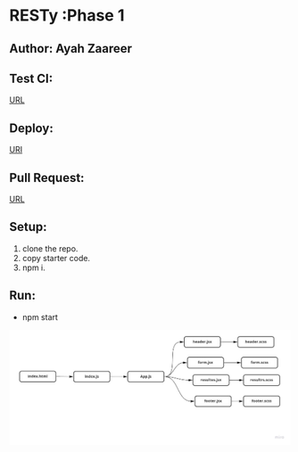 

# RESTy :Phase 1

## Author: Ayah Zaareer
 
## Test CI:
[URL](https://github.com/AyahZaareer/RESTy/actions)

## Deploy:
[URI](https://angry-allen-9e3553.netlify.app)



## Pull Request:
[URL](https://github.com/AyahZaareer/RESTy/pull/1)

## Setup:
1. clone the repo.
2. copy starter code.
3. npm i.



## Run:
 - npm start



 ![phase#1](phase1.jpg)
